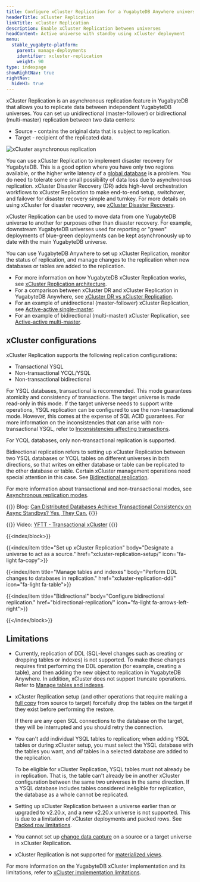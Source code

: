 ```yaml
---
title: Configure xCluster Replication for a YugabyteDB Anywhere universe
headerTitle: xCluster Replication
linkTitle: xCluster Replication
description: Enable xCluster Replication between universes
headContent: Active universe with standby using xCluster deployment
menu:
  stable_yugabyte-platform:
    parent: manage-deployments
    identifier: xcluster-replication
    weight: 90
type: indexpage
showRightNav: true
rightNav:
  hideH3: true
---
```


xCluster Replication is an asynchronous replication feature in YugabyteDB that allows you to replicate data between independent YugabyteDB universes. You can set up unidirectional (master-follower) or bidirectional (multi-master) replication between two data centers:

- Source - contains the original data that is subject to replication.
- Target - recipient of the replicated data.

![xCluster asynchronous replication](/images/architecture/replication/active-standby-deployment-new.png)

You can use xCluster Replication to implement disaster recovery for YugabyteDB. This is a good option where you have only two regions available, or the higher write latency of a [global database](../../../develop/build-global-apps/global-database/) is a problem. You do need to tolerate some small possibility of data loss due to asynchronous replication. xCluster Disaster Recovery (DR) adds high-level orchestration workflows to xCluster Replication to make end-to-end setup, switchover, and failover for disaster recovery simple and turnkey. For more details on using xCluster for disaster recovery, see [xCluster Disaster Recovery](../../back-up-restore-universes/disaster-recovery/).

xCluster Replication can be used to move data from one YugabyteDB universe to another for purposes other than disaster recovery. For example, downstream YugabyteDB universes used for reporting or "green" deployments of blue-green deployments can be kept asynchronously up to date with the main YugabyteDB universe.

You can use YugabyteDB Anywhere to set up xCluster Replication, monitor the status of replication, and manage changes to the replication when new databases or tables are added to the replication.

- For more information on how YugabyteDB xCluster Replication works, see [xCluster Replication architecture](../../../architecture/docdb-replication/async-replication/).
- For a comparison between xCluster DR and xCluster Replication in YugabyteDB Anywhere, see [xCluster DR vs xCluster Replication](../../back-up-restore-universes/disaster-recovery/#xcluster-dr-vs-xcluster-replication).
- For an example of unidirectional (master-follower) xCluster Replication, see [Active-active single-master](../../../develop/build-global-apps/active-active-single-master/).
- For an example of bidirectional (multi-master) xCluster Replication, see [Active-active multi-master](../../../develop/build-global-apps/active-active-multi-master/).

## xCluster configurations

xCluster Replication supports the following replication configurations:

- Transactional YSQL
- Non-transactional YCQL/YSQL
- Non-transactional bidirectional

For YSQL databases, transactional is recommended. This mode guarantees atomicity and consistency of transactions. The target universe is made read-only in this mode. If the target universe needs to support write operations, YSQL replication can be configured to use the non-transactional mode. However, this comes at the expense of SQL ACID guarantees. For more information on the inconsistencies that can arise with non-transactional YSQL, refer to [Inconsistencies affecting transactions](../../../architecture/docdb-replication/async-replication/#inconsistencies-affecting-transactions).

For YCQL databases, only non-transactional replication is supported.

Bidirectional replication refers to setting up xCluster Replication between two YSQL databases or YCQL tables on different universes in both directions, so that writes on either database or table can be replicated to the other database or table. Certain xCluster management operations need special attention in this case. See [Bidirectional replication](bidirectional-replication/).

For more information about transactional and non-transactional modes, see [Asynchronous replication modes](../../../architecture/docdb-replication/async-replication/#asynchronous-replication-modes).

{{<lead link="https://www.yugabyte.com/blog/distributed-database-transactional-consistency-async-standby">}}
Blog: [Can Distributed Databases Achieve Transactional Consistency on Async Standbys? Yes, They Can.](https://www.yugabyte.com/blog/distributed-database-transactional-consistency-async-standby/)
{{</lead>}}

{{<lead link="https://www.youtube.com/watch?v=lI6gw7ncBs8/">}}
Video: [YFTT - Transactional xCluster](https://www.youtube.com/watch?lI6gw7ncBs8)
{{</lead>}}

{{<index/block>}}

  {{<index/item
    title="Set up xCluster Replication"
    body="Designate a universe to act as a source."
    href="xcluster-replication-setup/"
    icon="fa-light fa-copy">}}

  {{<index/item
    title="Manage tables and indexes"
    body="Perform DDL changes to databases in replication."
    href="xcluster-replication-ddl/"
    icon="fa-light fa-table">}}

  {{<index/item
    title="Bidirectional"
    body="Configure bidirectional replication."
    href="bidirectional-replication/"
    icon="fa-light fa-arrows-left-right">}}

{{</index/block>}}

## Limitations

- Currently, replication of DDL (SQL-level changes such as creating or dropping tables or indexes) is not supported. To make these changes requires first performing the DDL operation (for example, creating a table), and then adding the new object to replication in YugabyteDB Anywhere. In addition, xCluster does not support truncate operations. Refer to [Manage tables and indexes](./xcluster-replication-ddl/).

- xCluster Replication setup (and other operations that require making a [full copy](xcluster-replication-setup/#full-copy-during-xcluster-setup) from source to target) forcefully drop the tables on the target if they exist before performing the restore.

    If there are any open SQL connections to the database on the target, they will be interrupted and you should retry the connection.

- You can't add individual YSQL tables to replication; when adding YSQL tables or during xCluster setup, you must select the YSQL database with the tables you want, and _all_ tables in a selected database are added to the replication.

    To be eligible for xCluster Replication, YSQL tables must not already be in replication. That is, the table can't already be in another xCluster configuration between the same two universes in the same direction. If a YSQL database includes tables considered ineligible for replication, the database as a whole cannot be replicated.

- Setting up xCluster Replication between a universe earlier than or upgraded to v2.20.x, and a new v2.20.x universe is not supported. This is due to a limitation of xCluster deployments and packed rows. See [Packed row limitations](../../../architecture/docdb/packed-rows/#limitations).

- You cannot set up [change data capture](../../../develop/change-data-capture/) on a source or a target universe in xCluster Replication.

- xCluster Replication is not supported for [materialized views](../../../explore/ysql-language-features/advanced-features/views/#materialized-views).

For more information on the YugabyteDB xCluster implementation and its limitations, refer to [xCluster implementation limitations](../../../architecture/docdb-replication/async-replication/#limitations).
